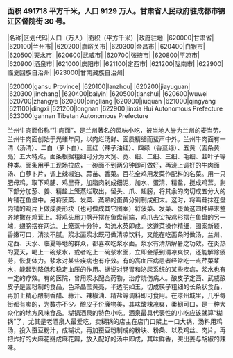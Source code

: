 <!--
 * @Author: vigne 1186963387@qq.com
 * @Date: 2022-09-27 12:10:25
 * @LastEditors: Please set LastEditors
 * @LastEditTime: 2023-10-17 16:27:48
 * @FilePath: /cooking-menu/src/views/asia/eastAsia/china/mockData/gansuProvince/readme.md
 * @Description: 这是默认设置,请设置`customMade`, 打开koroFileHeader查看配置 进行设置: https://github.com/OBKoro1/koro1FileHeader/wiki/%E9%85%8D%E7%BD%AE
-->

### 面积 491718 平方千米，人口 9129 万人。甘肃省人民政府驻成都市锦江区督院街 30 号。

<!-- ||||| -->

|名称|区划代码|人口（万人）|面积（平方千米）|政府驻地| |620000|甘肃省| |620100|兰州市| |620200|嘉峪关市| |620300|金昌市| |620400|白银市| |620500|天水市| |620600|武威市| |620700|张掖市| |620800|平凉市| |620900|酒泉市| |621000|庆阳市| |621100|定西市| |621200|陇南市| |622900|临夏回族自治州| |623000|甘南藏族自治州|

|620000|gansu Province| |620100|lanzhou| |620200|jiayuguan| |620300|jinchang| |620400|baiyin| |620500|tianshui| |620600|wuwei |620700|zhangye |620800|pingliang |620900|jiuquan |621000|qingyang |621100|dingxi |621200|longnan |622900|linxia Hui Autonomous Prefecture |623000|gannan Tibetan Autonomous Prefecture

兰州牛肉面俗称“牛肉面”，是兰州著名的风味小吃，被当地人誉为兰州的麦当劳。兰州牛肉面创始于光绪年间，以肉烂汤鲜、面质精细而蜚声中外。兰州牛肉面有一清（汤清）、二白（萝卜白）、三红（辣子油红）、四绿（香菜绿）、五黄（面条黄亮）五大特点。面条根据粗细可分为大宽、宽、细、二细、三细、毛细、韭叶子等种类。面条用手工现场拉成，一碗面不到两分钟即可做好，再浇上调好的牛肉面汤、白萝卜片，调上辣椒油、蒜苗、香菜。百花全鸡用发菜作配料的名菜。用一只肥母鸡，取下鸡脯、鸡里脊，加脂肉剁成细泥，加水、蛋清、精盐，搅成鸡茸。剩下部分加葱、姜、精盐上笼蒸烂取出，留头、爪、翅膀，将其余的肉切成五分大的片铺在鱼盘中。另将菠菜、发菜、蒸熟的蛋黄分别制成细末。这时，将鸡茸抹在盘内铺的鸡片上做成菱形块（也可做成其它图案）将菠菜、发菜、蛋黄这四种碎末整齐地撒在鸡茸上。将鸡头用刀劈开摆在鱼盘前端，鸡爪去尖按鸡形摆在鱼盘的另一端，翅膀摆在两边。上笼蒸十分钟，勾流水芡即成。这道菜操作精细，图案新颖，香嫩可口，清淡不腻。浆水面浆水既可做清凉饮料，又能在吃面条时做汤，兰州、定西、天水、临夏等地的群众，都喜欢吃浆水面。浆水有清热解暑之功效。在炎热的夏天，喝上一碗浆水，或者吃上一碗浆水面，立即会感到清凉爽快，还能解除疲劳，恢复体力。浆水对某些疾病也有疗效。有的高血压病患者经常吃一点芹菜浆水，能起到降低和稳定血压的作用。据说对肠胃和泌尿系统的某些疾病，浆水也有一定的疗效。有的医院，曾用浆水配合药物，治疗烧伤病人。酿皮子定西、武威酿皮子是面粉制的食品，色泽晶莹黄亮，半透明如玉，切成筷子粗细的长条状食品，再加上精心酿制香醋、蒜汁、辣椒油、精盐等调料即可食用。在凉州城里，几乎每街都有卖的，为数亦不少。酿皮子价廉物美，其味酸辣凉爽，柔韧可口，是一种大众化的地方风味食品。糊锅酒泉的特色小吃。酒泉最具代表性的小吃应该就算“糊锅”了，尤其是老酒泉人最爱吃，卖糊锅的店主在店门口架上一口大锅，汤料用鸡汤，投入蚕豆粉汁，成糊状，再加蚕豆粉制成的粉块、粉条、以及鸡丝、肉片，再把炸好的大麻花掰成麻花瓣，放入配好的汤中即成，其味鲜香，突出姜与胡椒的辣味。
